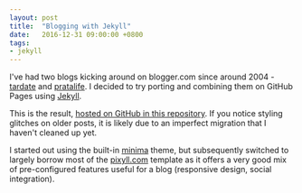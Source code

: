 ```yaml
---
layout: post
title:  "Blogging with Jekyll"
date:   2016-12-31 09:00:00 +0800
tags:
- jekyll
---
```


I've had two blogs kicking around on blogger.com since around 2004 - [tardate][tardate] and [pratalife][pratalife].
I decided to try porting and combining them on GitHub Pages using [Jekyll][jekyll].

This is the result, [hosted on GitHub in this repository](https://github.com/tardate/blog.tardate.com).
If you notice styling glitches on older posts, it is likely due to an imperfect migration
that I haven't cleaned up yet.

I started out using the built-in [minima][minima] theme,
but subsequently switched to largely borrow most of the [pixyll.com][pixyll] template
as it offers a very good mix of pre-configured features useful for a blog
(responsive design, social integration).


[tardate]: https://tardate.blogspot.com
[pratalife]: https://pratalife.blogspot.com
[jekyll]: http://jekyllrb.com/
[minima]: https://github.com/jekyll/minima
[pixyll]: http://pixyll.com

